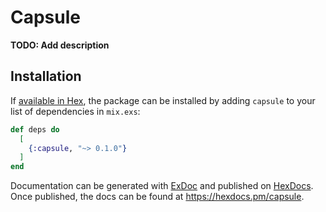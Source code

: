 # Capsule

**TODO: Add description**

## Installation

If [available in Hex](https://hex.pm/docs/publish), the package can be installed
by adding `capsule` to your list of dependencies in `mix.exs`:

```elixir
def deps do
  [
    {:capsule, "~> 0.1.0"}
  ]
end
```

Documentation can be generated with [ExDoc](https://github.com/elixir-lang/ex_doc)
and published on [HexDocs](https://hexdocs.pm). Once published, the docs can
be found at <https://hexdocs.pm/capsule>.

